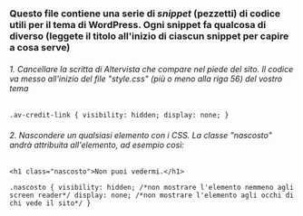 ### Questo file contiene una serie di _snippet_ (pezzetti) di codice utili per il tema di WordPress. Ogni snippet fa qualcosa di diverso (leggete il titolo all'inizio di ciascun snippet per capire a cosa serve)

###### 1. Cancellare la scritta di Altervista che compare nel piede del sito. Il codice va messo all'inizio del file "style.css" (più o meno alla riga 56) del vostro tema

`.av-credit-link {
    visibility: hidden;
    display: none;
}`

###### 2. Nascondere un qualsiasi elemento con i CSS. La classe "nascosto" andrà attribuita all'elemento, ad esempio così:

`<h1 class="nascosto">Non puoi vedermi.</h1>`

`.nascosto {
    visibility: hidden; /*non mostrare l'elemento nemmeno agli screen reader*/
    display: none; /*non mostrare l'elemento agli occhi di chi vede il sito*/
}`
